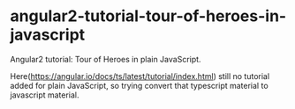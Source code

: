 # angular2-tutorial-tour-of-heroes-in-javascript
Angular2 tutorial: Tour of Heroes in plain JavaScript.


Here(https://angular.io/docs/ts/latest/tutorial/index.html) still no tutorial added for plain JavaScript, so trying convert that typescript material to javascript material.

